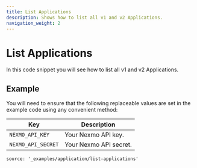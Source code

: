 ```yaml
---
title: List Applications
description: Shows how to list all v1 and v2 Applications.
navigation_weight: 2
---
```


# List Applications

In this code snippet you will see how to list all v1 and v2 Applications.

## Example

You will need to ensure that the following replaceable values are set in the example code using any convenient method:

Key | Description
-- | --
`NEXMO_API_KEY` | Your Nexmo API key.
`NEXMO_API_SECRET` | Your Nexmo API secret.

```code_snippets
source: '_examples/application/list-applications'
```
